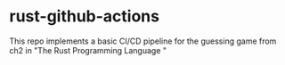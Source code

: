 # rust-github-actions
This repo implements a basic CI/CD pipeline for the guessing game from ch2 in "The Rust Programming Language "
